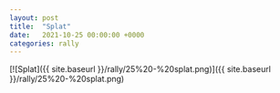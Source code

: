 ```yaml
---
layout: post
title:  "Splat"
date:   2021-10-25 00:00:00 +0000
categories: rally
---
```


[![Splat]({{ site.baseurl }}/rally/25%20-%20splat.png)]({{ site.baseurl }}/rally/25%20-%20splat.png)

